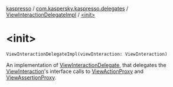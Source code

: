 [kaspresso](../../index.md) / [com.kaspersky.kaspresso.delegates](../index.md) / [ViewInteractionDelegateImpl](index.md) / [&lt;init&gt;](./-init-.md)

# &lt;init&gt;

`ViewInteractionDelegateImpl(viewInteraction: ViewInteraction)`

An implementation of [ViewInteractionDelegate](#), that delegates the [ViewInteraction](#)'s interface calls
to [ViewActionProxy](../../com.kaspersky.kaspresso.proxy/-view-action-proxy/index.md) and [ViewAssertionProxy](../../com.kaspersky.kaspresso.proxy/-view-assertion-proxy/index.md).


